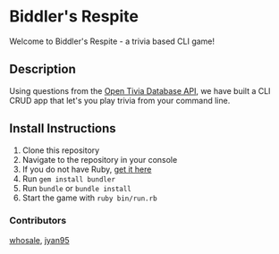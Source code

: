 # Biddler's Respite
Welcome to Biddler's Respite - a trivia based CLI game!

## Description
Using questions from the [Open Tivia Database API](https://opentdb.com/), we have built a CLI CRUD app that let's you play trivia from your command line.

## Install Instructions
1. Clone this repository
2. Navigate to the repository in your console
3. If you do not have Ruby, [get it here](https://www.ruby-lang.org/en/documentation/installation/)
4. Run `gem install bundler`
5. Run `bundle` or `bundle install`
6. Start the game with `ruby bin/run.rb`

### Contributors
[whosale](https://github.com/whosAle), [jyan95](https://github.com/jyan95)
